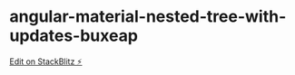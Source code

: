 # angular-material-nested-tree-with-updates-buxeap

[Edit on StackBlitz ⚡️](https://stackblitz.com/edit/angular-material-nested-tree-with-updates-buxeap)
